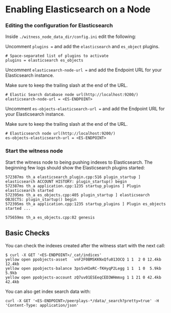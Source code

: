 # Enabling Elasticsearch on a Node

### Editing the configuration for Elasticsearch <a id="3.-Editing-the-configuration-for-Elasticsearch"></a>

Inside `./witness_node_data_dir/config.ini` edit the following:

Uncomment `plugins =` and add the `elasticsearch` and `es_object` plugins.

```text
# Space-separated list of plugins to activate 
plugins = elasticsearch es_objects
```

Uncomment `elasticsearch-node-url =` and add the Endpoint URL for your Elasticsearch instance.

Make sure to keep the trailing slash at the end of the URL.

```text
# Elastic Search database node url(http://localhost:9200/) 
elasticsearch-node-url = <ES-ENDPOINT>
```

Uncomment `es-objects-elasticsearch-url =` and add the Endpoint URL for your Elasticsearch instance.

Make sure to keep the trailing slash at the end of the URL.

```text
# Elasticsearch node url(http://localhost:9200/) 
es-objects-elasticsearch-url = <ES-ENDPOINT>
```

### Start the witness node <a id="4.-Start-the-witness-node"></a>

Start the witness node to being pushing indexes to Elasticsearch. The beginning few logs should show the Elasticsearch plugins started:

```text
572387ms th_a elasticsearch_plugin.cpp:516 plugin_startup ] elasticsearch ACCOUNT HISTORY: plugin_startup() begin
572387ms th_a application.cpp:1235 startup_plugins ] Plugin elasticsearch started
572395ms th_a es_objects.cpp:405 plugin_startup ] elasticsearch OBJECTS: plugin_startup() begin
572395ms th_a application.cpp:1235 startup_plugins ] Plugin es_objects started ...

575659ms th_a es_objects.cpp:82 genesis
```

## Basic Checks <a id="Basic-Checks"></a>

You can check the indexes created after the witness start with the next call:

```text
$ curl -X GET '<ES-ENDPOINT>/_cat/indices'
yellow open ppobjects-asset   vnF2F0BMSKKNxQfu013OCQ 1 1  2 0 12.4kb 12.4kb
yellow open ppobjects-balance 3psSvHIeRC-fKHyqP2Legg 1 1  1 0  5.9kb  5.9kb
yellow open ppobjects-account zQ7uv01ESEeqCED3WHmmxg 1 1 21 0 42.4kb 42.4kb
```

You can also get index search data with:

```text
curl -X GET '<ES-ENDPOINT>/peerplays-*/data/_search?pretty=true' -H 'Content-Type: application/json'
```

